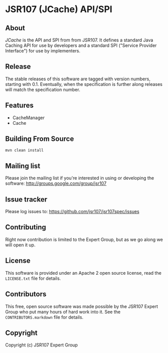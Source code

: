 JSR107 (JCache) API/SPI
=======================


About
-----

*JCache* is the API and SPI from from JSR107. It defines a standard Java Caching API for use by developers and a standard SPI ("Service
  Provider Interface") for use by implementers.


Release
--------

The stable releases of this software are tagged with version numbers, starting with 0.1. Eventually, when the specification is further
along releases will match the specification number.


Features
--------

- CacheManager
- Cache


Building From Source
--------------------

`mvn clean install`


Mailing list
------------

Please join the mailing list if you're interested in using or developing the software: <http://groups.google.com/group/jsr107>


Issue tracker
-------------

Please log issues to: <https://github.com/jsr107/jsr107spec/issues>


Contributing
------------

Right now contribution is limited to the Expert Group, but as we go along we will open it up.


License
-------

This software is provided under an Apache 2 open source license, read the `LICENSE.txt` file for details.


Contributors
------------

This free, open source software was made possible by the JSR107 Expert Group who put many hours of hard work into it. See the `CONTRIBUTORS.markdown` file for details.


Copyright
---------

Copyright (c) JSR107 Expert Group